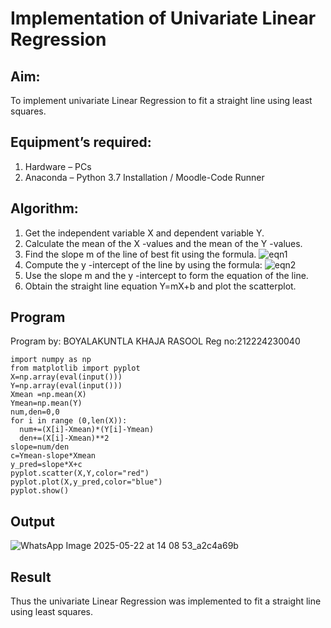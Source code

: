 # Implementation of Univariate Linear Regression
## Aim:
To implement univariate Linear Regression to fit a straight line using least squares.
## Equipment’s required:
1.	Hardware – PCs
2.	Anaconda – Python 3.7 Installation / Moodle-Code Runner
## Algorithm:
1.	Get the independent variable X and dependent variable Y.
2.	Calculate the mean of the X -values and the mean of the Y -values.
3.	Find the slope m of the line of best fit using the formula.
 ![eqn1](./eq1.jpg)
4.	Compute the y -intercept of the line by using the formula:
![eqn2](./eq2.jpg)  
5.	Use the slope m and the y -intercept to form the equation of the line.
6.	Obtain the straight line equation Y=mX+b and plot the scatterplot.
## Program
Program by: BOYALAKUNTLA KHAJA RASOOL
Reg no:212224230040
```
import numpy as np
from matplotlib import pyplot
X=np.array(eval(input()))
Y=np.array(eval(input()))
Xmean =np.mean(X)
Ymean=np.mean(Y)
num,den=0,0
for i in range (0,len(X)):
  num+=(X[i]-Xmean)*(Y[i]-Ymean)
  den+=(X[i]-Xmean)**2
slope=num/den
c=Ymean-slope*Xmean
y_pred=slope*X+c
pyplot.scatter(X,Y,color="red")
pyplot.plot(X,y_pred,color="blue")
pyplot.show()

```
## Output
![WhatsApp Image 2025-05-22 at 14 08 53_a2c4a69b](https://github.com/user-attachments/assets/141cfce4-421d-462d-9246-b231e75096b1)

## Result
Thus the univariate Linear Regression was implemented to fit a straight line using least squares.
